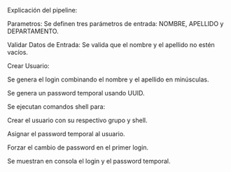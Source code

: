 Explicación del pipeline:

Parametros: Se definen tres parámetros de entrada: NOMBRE, APELLIDO y DEPARTAMENTO.

Validar Datos de Entrada: Se valida que el nombre y el apellido no estén vacíos.

Crear Usuario:

Se genera el login combinando el nombre y el apellido en minúsculas.

Se genera un password temporal usando UUID.

Se ejecutan comandos shell para:

Crear el usuario con su respectivo grupo y shell.

Asignar el password temporal al usuario.

Forzar el cambio de password en el primer login.

Se muestran en consola el login y el password temporal.